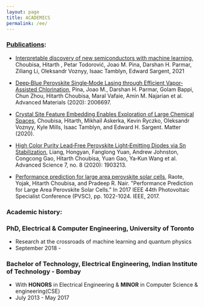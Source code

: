 ```yaml
---
layout: page
title: ACADEMICS
permalink: /ee/
---
```


### [Publications](https://scholar.google.com/citations?user=a3koOrcAAAAJ):

* [Interpretable discovery of new semiconductors with machine learning](https://arxiv.org/abs/2101.04383), Choubisa, Hitarth , Petar Todorović, Joao M. Pina, Darshan H. Parmar, Ziliang Li, Oleksandr Voznyy, Isaac Tamblyn, Edward Sargent, 2021

* [Deep‐Blue Perovskite Single‐Mode Lasing through Efficient Vapor‐Assisted Chlorination](https://onlinelibrary.wiley.com/doi/abs/10.1002/adma.202006697), Pina, Joao M., Darshan H. Parmar, Golam Bappi, Chun Zhou, Hitarth Choubisa, Maral Vafaie, Amin M. Najarian et al. Advanced Materials (2020): 2006697.

* [Crystal Site Feature Embedding Enables Exploration of Large Chemical Spaces](https://www.cell.com/matter/fulltext/S2590-2385(20)30187-9), Choubisa, Hitarth, Mikhail Askerka, Kevin Ryczko, Oleksandr Voznyy, Kyle Mills, Isaac Tamblyn, and Edward H. Sargent. Matter (2020).

* [High Color Purity Lead‐Free Perovskite Light‐Emitting Diodes via Sn Stabilization](https://onlinelibrary.wiley.com/doi/full/10.1002/advs.201903213), Liang, Hongyan, Fanglong Yuan, Andrew Johnston, Congcong Gao, Hitarth Choubisa, Yuan Gao, Ya‐Kun Wang et al. Advanced Science 7, no. 8 (2020): 1903213.

* [Performance prediction for large area perovskite solar cells](https://ieeexplore.ieee.org/document/8521473), Raote, Yojak, Hitarth Choubisa, and Pradeep R. Nair. "Performance Prediction for Large Area Perovskite Solar Cells." In 2017 IEEE 44th Photovoltaic Specialist Conference (PVSC), pp. 1022-1024. IEEE, 2017.



### Academic history:

### PhD, Electrical & Computer Engineering, University of Toronto
* Research at the crossroads of machine learning and quantum physics
* September 2018 - 

### Bachelor of Technology, Electrical Engineering, Indian Institute of Technology - Bombay
* With **HONORS** in Electrical Engineering & **MINOR** in Computer Science & engineering(CSE) 
* July 2013 - May 2017
